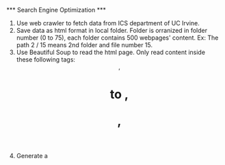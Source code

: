 *** Search Engine Optimization ***
1. Use web crawler to fetch data from ICS department of UC Irvine.
2. Save data as html format in local folder. Folder is orranized in folder number (0 to 75), each folder contains 500 webpages' content.
   Ex: The path 2 / 15 means 2nd folder and file number 15.
3. Use Beautiful Soup to read the html page. Only read content inside these following tags: <header>, <h1> to <h7>, <p>, <article>
4. Generate a 